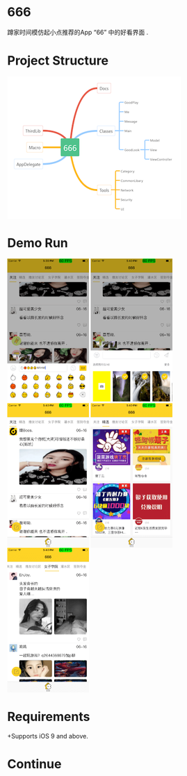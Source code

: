 # 666 

蹲家时间模仿起小点推荐的App “66” 中的好看界面 . 

# Project Structure 

<img src="./readme~resource/project_structure.png" width = "400" height = "328" alt="" align=center />

# Demo Run 
 <img src="./readme~resource/1.png" width = "188" height = "333" alt="" align=center />
 <img src="./readme~resource/2.png" width = "188" height = "333" alt="" align=center />
 <img src="./readme~resource/3.png" width = "188" height = "333" alt="" align=center />
 <img src="./readme~resource/4.png" width = "188" height = "333" alt="" align=center />
 <img src="./readme~resource/5.png" width = "188" height = "333" alt="" align=center />

# Requirements
+Supports iOS 9 and above.

# Continue 




